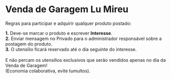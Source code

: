 # Venda de Garagem Lu Mireu

Regras para participar e adquirir qualquer produto postado:

<b>1.</b> Deve-se marcar o produto e escrever <b>Interesse</b>.<br />
<b>2.</b> Enviar mensagem no Privado para o administrador responsável sobre a postagem do produto.<br />
<b>3.</b> O utensílio ficará reservado até o dia seguinte do interesse.<br /> 
<br /> 
E não percam os utensílios exclusivos que serão vendidos apenas no dia da Venda de Garagem!<br /> 
(Economia colaborativa, evite tumultos). <br />
